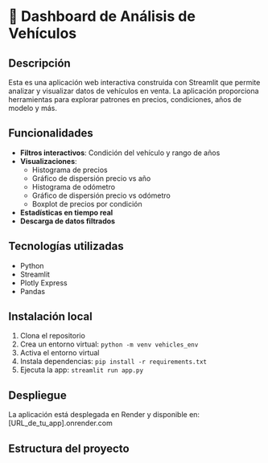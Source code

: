 # 🚗 Dashboard de Análisis de Vehículos

## Descripción
Esta es una aplicación web interactiva construida con Streamlit que permite analizar y visualizar datos de vehículos en venta. La aplicación proporciona herramientas para explorar patrones en precios, condiciones, años de modelo y más.

## Funcionalidades
- **Filtros interactivos**: Condición del vehículo y rango de años
- **Visualizaciones**:
  - Histograma de precios
  - Gráfico de dispersión precio vs año
  - Histograma de odómetro
  - Gráfico de dispersión precio vs odómetro
  - Boxplot de precios por condición
- **Estadísticas en tiempo real**
- **Descarga de datos filtrados**

## Tecnologías utilizadas
- Python
- Streamlit
- Plotly Express
- Pandas

## Instalación local
1. Clona el repositorio
2. Crea un entorno virtual: `python -m venv vehicles_env`
3. Activa el entorno virtual
4. Instala dependencias: `pip install -r requirements.txt`
5. Ejecuta la app: `streamlit run app.py`

## Despliegue
La aplicación está desplegada en Render y disponible en: [URL_de_tu_app].onrender.com

## Estructura del proyecto